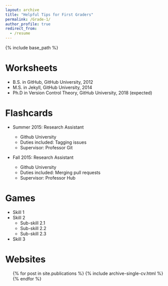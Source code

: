 ```yaml
---
layout: archive
title: "Helpful Tips for First Graders"
permalink: /Grade-1/
author_profile: true
redirect_from:
  - /resume
---
```


{% include base_path %}

Worksheets
======
* B.S. in GitHub, GitHub University, 2012
* M.S. in Jekyll, GitHub University, 2014
* Ph.D in Version Control Theory, GitHub University, 2018 (expected)

Flashcards
======
* Summer 2015: Research Assistant
  * Github University
  * Duties included: Tagging issues
  * Supervisor: Professor Git

* Fall 2015: Research Assistant
  * Github University
  * Duties included: Merging pull requests
  * Supervisor: Professor Hub
  
Games
======
* Skill 1
* Skill 2
  * Sub-skill 2.1
  * Sub-skill 2.2
  * Sub-skill 2.3
* Skill 3

Websites
======
  <ul>{% for post in site.publications %}
    {% include archive-single-cv.html %}
  {% endfor %}</ul>
  
